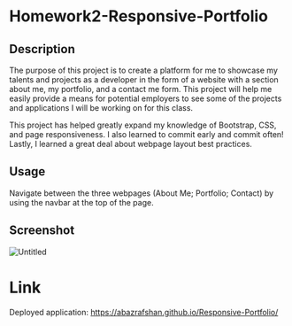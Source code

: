 # Homework2-Responsive-Portfolio

## Description

The purpose of this project is to create a platform for me to showcase my talents and projects as a developer in the form of a website with a section about me, my portfolio, and a contact me form. This project will help me easily provide a means for potential employers to see some of the projects and applications I will be working on for this class. 

This project has helped greatly expand my knowledge of Bootstrap, CSS, and page responsiveness. I also learned to commit early and commit often! Lastly, I learned a great deal about webpage layout best practices. 

## Usage

Navigate between the three webpages (About Me; Portfolio; Contact) by using the navbar at the top of the page.

## Screenshot

![Untitled](https://user-images.githubusercontent.com/63271368/80314064-d61f0e80-87a3-11ea-845d-97e544c55884.png)

# Link

Deployed application: https://abazrafshan.github.io/Responsive-Portfolio/

